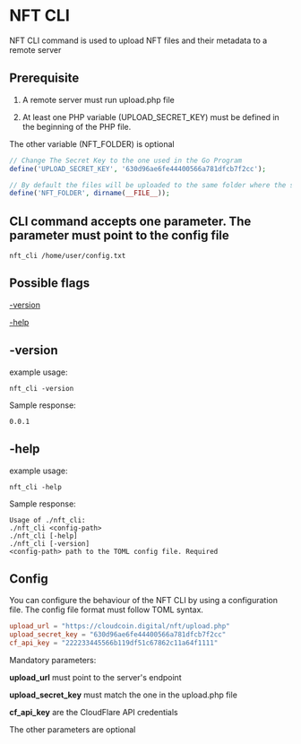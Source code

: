 # NFT CLI

NFT CLI command is used to upload NFT files and their metadata to a remote server

## Prerequisite

1. A remote server must run upload.php file

2. At least one PHP variable (UPLOAD_SECRET_KEY) must be defined in the beginning of the PHP file.

The other variable (NFT_FOLDER) is optional

```php
// Change The Secret Key to the one used in the Go Program
define('UPLOAD_SECRET_KEY', '630d96ae6fe44400566a781dfcb7f2cc');

// By default the files will be uploaded to the same folder where the script runs. Change it if necessary
define('NFT_FOLDER', dirname(__FILE__));
```

## CLI command accepts one parameter. The parameter must point to the config file

```console
nft_cli /home/user/config.txt
```

## Possible flags

[-version](README.md#-version)

[-help](README.md#-help)

## -version
example usage:
```console
nft_cli -version
```

Sample response:
```console
0.0.1
```

## -help
example usage:
```
nft_cli -help
```

Sample response:
```console
Usage of ./nft_cli:
./nft_cli <config-path>
./nft_cli [-help]
./nft_cli [-version]
<config-path> path to the TOML config file. Required
```

## Config
You can configure the behaviour of the NFT CLI by using a configuration file. The config file format must follow TOML syntax.


```toml
upload_url = "https://cloudcoin.digital/nft/upload.php"
upload_secret_key = "630d96ae6fe44400566a781dfcb7f2cc"
cf_api_key = "222233445566b119df51c67862c11a64f1111"
```

Mandatory parameters:

**upload_url** must point to the server's endpoint

**upload_secret_key** must match the one in the upload.php file

**cf_api_key** are the CloudFlare API credentials

The other parameters are optional





